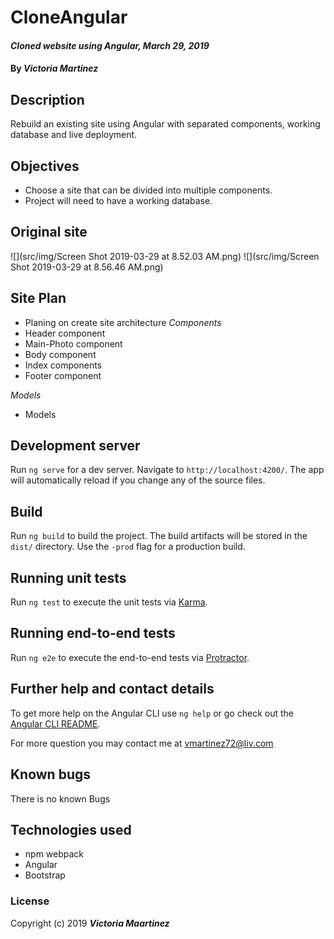 # CloneAngular

#### _Cloned website using Angular, March 29, 2019_

#### By _**Victoria Martinez**_

## Description

Rebuild an existing site using Angular with separated components, working database and live deployment.

## Objectives
* Choose a site that can be divided into multiple components.
* Project will need to have a working database.

## Original site
![](src/img/Screen Shot 2019-03-29 at 8.52.03 AM.png)
![](src/img/Screen Shot 2019-03-29 at 8.56.46 AM.png)
## Site Plan

* Planing on create site architecture
_Components_
* Header component
* Main-Photo component
* Body component
* Index components
* Footer component

_Models_
* Models

## Development server

Run `ng serve` for a dev server. Navigate to `http://localhost:4200/`. The app will automatically reload if you change any of the source files.


## Build

Run `ng build` to build the project. The build artifacts will be stored in the `dist/` directory. Use the `-prod` flag for a production build.

## Running unit tests

Run `ng test` to execute the unit tests via [Karma](https://karma-runner.github.io).

## Running end-to-end tests

Run `ng e2e` to execute the end-to-end tests via [Protractor](http://www.protractortest.org/).

## Further help and contact details

To get more help on the Angular CLI use `ng help` or go check out the [Angular CLI README](https://github.com/angular/angular-cli/blob/master/README.md).

For more question you may contact me at vmartinez72@liv.com

## Known bugs

There is no known Bugs

## Technologies used

* npm webpack
* Angular
* Bootstrap

### License
Copyright (c) 2019 **_Victoria Maartinez_**
